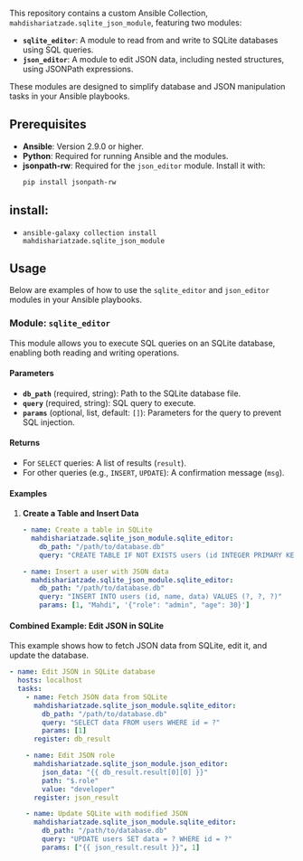 This repository contains a custom Ansible Collection, `mahdishariatzade.sqlite_json_module`, featuring two modules:
- **`sqlite_editor`**: A module to read from and write to SQLite databases using SQL queries.
- **`json_editor`**: A module to edit JSON data, including nested structures, using JSONPath expressions.

These modules are designed to simplify database and JSON manipulation tasks in your Ansible playbooks.

## Prerequisites
- **Ansible**: Version 2.9.0 or higher.
- **Python**: Required for running Ansible and the modules.
- **jsonpath-rw**: Required for the `json_editor` module. Install it with:
  ```bash
  pip install jsonpath-rw
  ```
## install:
- ```
  ansible-galaxy collection install mahdishariatzade.sqlite_json_module
  ```


## Usage

Below are examples of how to use the `sqlite_editor` and `json_editor` modules in your Ansible playbooks.

### Module: `sqlite_editor`
This module allows you to execute SQL queries on an SQLite database, enabling both reading and writing operations.

#### Parameters
- **`db_path`** (required, string): Path to the SQLite database file.
- **`query`** (required, string): SQL query to execute.
- **`params`** (optional, list, default: `[]`): Parameters for the query to prevent SQL injection.

#### Returns
- For `SELECT` queries: A list of results (`result`).
- For other queries (e.g., `INSERT`, `UPDATE`): A confirmation message (`msg`).

#### Examples
1. **Create a Table and Insert Data**
   ```yaml
   - name: Create a table in SQLite
     mahdishariatzade.sqlite_json_module.sqlite_editor:
       db_path: "/path/to/database.db"
       query: "CREATE TABLE IF NOT EXISTS users (id INTEGER PRIMARY KEY, name TEXT, data TEXT)"

   - name: Insert a user with JSON data
     mahdishariatzade.sqlite_json_module.sqlite_editor:
       db_path: "/path/to/database.db"
       query: "INSERT INTO users (id, name, data) VALUES (?, ?, ?)"
       params: [1, "Mahdi", '{"role": "admin", "age": 30}']

#### Combined Example: Edit JSON in SQLite
This example shows how to fetch JSON data from SQLite, edit it, and update the database.

```yaml
- name: Edit JSON in SQLite database
  hosts: localhost
  tasks:
    - name: Fetch JSON data from SQLite
      mahdishariatzade.sqlite_json_module.sqlite_editor:
        db_path: "/path/to/database.db"
        query: "SELECT data FROM users WHERE id = ?"
        params: [1]
      register: db_result

    - name: Edit JSON role
      mahdishariatzade.sqlite_json_module.json_editor:
        json_data: "{{ db_result.result[0][0] }}"
        path: "$.role"
        value: "developer"
      register: json_result

    - name: Update SQLite with modified JSON
      mahdishariatzade.sqlite_json_module.sqlite_editor:
        db_path: "/path/to/database.db"
        query: "UPDATE users SET data = ? WHERE id = ?"
        params: ["{{ json_result.result }}", 1]
```
